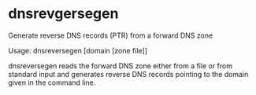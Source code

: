 # dnsrevgersegen

Generate reverse DNS records (PTR) from  a forward DNS zone

Usage:
  dnsreversegen [domain [zone file]]
  
dnsreversegen reads the forward DNS zone either from a file or from standard input and generates reverse DNS records pointing to
the domain given in the command line.
